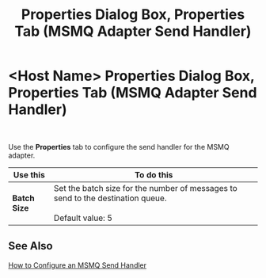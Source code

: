 ﻿---
title: <Host Name> Properties Dialog Box, Properties Tab (MSMQ Adapter Send Handler)
TOCTitle: <Host Name> Properties Dialog Box, Properties Tab (MSMQ Adapter Send Handler)
ms:assetid: 9f268b9f-b965-4d1b-a1e7-5403ae327bf1
ms:mtpsurl: https://msdn.microsoft.com/en-us/library/Aa577634(v=BTS.80)
ms:contentKeyID: 51530031
ms.date: 08/30/2017
mtps_version: v=BTS.80
f1_keywords:
- bts10.adaptors.msmq.handler.send.props
---

# \<Host Name\> Properties Dialog Box, Properties Tab (MSMQ Adapter Send Handler)

 

Use the **Properties** tab to configure the send handler for the MSMQ adapter.

<table>
<thead>
<tr class="header">
<th><strong>Use this</strong></th>
<th><strong>To do this</strong></th>
</tr>
</thead>
<tbody>
<tr class="odd">
<td><strong>Batch Size</strong></td>
<td>Set the batch size for the number of messages to send to the destination queue.<br />
<br />
Default value: 5</td>
</tr>
</tbody>
</table>


## See Also

[How to Configure an MSMQ Send Handler](https://msdn.microsoft.com/en-us/library/aa559163\(v=bts.80\))

